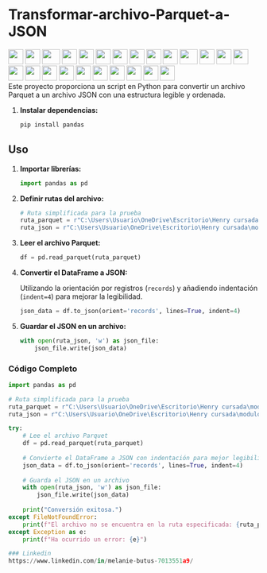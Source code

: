 # Transformar-archivo-Parquet-a-JSON
<div>
    <img src="https://cultofthepartyparrot.com/parrots/hd/githubparrot.gif" width="30" height="30"/>
    <img src="https://cultofthepartyparrot.com/flags/hd/indiaparrot.gif" width="30" height="30"/>
    <img src="https://cultofthepartyparrot.com/parrots/asyncparrot.gif" width="36" height="30"/>
    <img src="https://cultofthepartyparrot.com/parrots/exceptionallyfastparrot.gif" width="30" height="30"/>
    <img src="https://cultofthepartyparrot.com/parrots/hd/60fpsparrot.gif" width="30" height="30"/>
    <img src="https://cultofthepartyparrot.com/parrots/hd/jumpingparrot.gif" width="30" height="30"/>
    <img src="https://cultofthepartyparrot.com/parrots/hd/opensourceparrot.gif" width="30" height="30"/>
    <img src="https://cultofthepartyparrot.com/parrots/hd/dealwithitnowparrot.gif" width="30" height="30"/>
    <img src="https://cultofthepartyparrot.com/parrots/hd/hypnoparrotlight.gif" width="30" height="30"/>
    <img src="https://cultofthepartyparrot.com/parrots/databaseparrot.gif" width="30" height="30"/>
    <img src="https://cultofthepartyparrot.com/parrots/fixparrot.gif" width="36" height="30"/>
    <img src="https://cultofthepartyparrot.com/parrots/hd/laptop_parrot.gif" width="30" height="30"/>
    <img src="https://cultofthepartyparrot.com/parrots/hd/spinningparrot.gif" width="30" height="30"/>
    <img src="https://cultofthepartyparrot.com/parrots/hd/levitationparrot.gif" width="30" height="30"/>
    <img src="https://cultofthepartyparrot.com/parrots/hd/meldparrot.gif" width="30" height="30"/>
    <img src="https://cultofthepartyparrot.com/parrots/slomoparrot.gif" width="30" height="30"/>
    <img src="https://cultofthepartyparrot.com/parrots/hd/moonwalkingparrot.gif" width="30" height="30"/>
    <img src="https://cultofthepartyparrot.com/parrots/hd/stableparrot.gif" width="30" height="30"/>
    <img src="https://cultofthepartyparrot.com/parrots/hd/scienceparrot.gif" width="30" height="30"/>
    <img src="https://cultofthepartyparrot.com/parrots/hd/pirateparrot.gif" width="30" height="30"/>
    <img src="https://cultofthepartyparrot.com/parrots/hd/footballparrot.gif" width="30" height="30"/>
    <img src="https://cultofthepartyparrot.com/parrots/hd/illuminatiparrot.gif" width="30" height="30"/>
    <img src="https://cultofthepartyparrot.com/parrots/hd/hypnoparrotdark.gif" width="30" height="30"/>
    <img src="https://cultofthepartyparrot.com/parrots/hd/mustacheparrot.gif" width="30" height="30"/>
</div>
Este proyecto proporciona un script en Python para convertir un archivo Parquet a un archivo JSON con una estructura legible y ordenada.

1. **Instalar dependencias:**

    ```sh
    pip install pandas
    ```

## Uso

1. **Importar librerías:**

    ```python
    import pandas as pd
    ```

2. **Definir rutas del archivo:**

    ```python
    # Ruta simplificada para la prueba
    ruta_parquet = r"C:\Users\Usuario\OneDrive\Escritorio\Henry cursada\modulo 4\Clase 04\business.parquet"
    ruta_json = r"C:\Users\Usuario\OneDrive\Escritorio\Henry cursada\modulo 4\Clase 04\business.json"
    ```

3. **Leer el archivo Parquet:**

    ```python
    df = pd.read_parquet(ruta_parquet)
    ```

4. **Convertir el DataFrame a JSON:**

    Utilizando la orientación por registros (`records`) y añadiendo indentación (`indent=4`) para mejorar la legibilidad.

    ```python
    json_data = df.to_json(orient='records', lines=True, indent=4)
    ```

5. **Guardar el JSON en un archivo:**

    ```python
    with open(ruta_json, 'w') as json_file:
        json_file.write(json_data)
    ```

### Código Completo

```python
import pandas as pd

# Ruta simplificada para la prueba
ruta_parquet = r"C:\Users\Usuario\OneDrive\Escritorio\Henry cursada\modulo 4\Clase 04\business.parquet"
ruta_json = r"C:\Users\Usuario\OneDrive\Escritorio\Henry cursada\modulo 4\Clase 04\business.json"

try:
    # Lee el archivo Parquet
    df = pd.read_parquet(ruta_parquet)
    
    # Convierte el DataFrame a JSON con indentación para mejor legibilidad
    json_data = df.to_json(orient='records', lines=True, indent=4)
    
    # Guarda el JSON en un archivo
    with open(ruta_json, 'w') as json_file:
        json_file.write(json_data)
        
    print("Conversión exitosa.")
except FileNotFoundError:
    print(f"El archivo no se encuentra en la ruta especificada: {ruta_parquet}")
except Exception as e:
    print(f"Ha ocurrido un error: {e}")

### Linkedin
https://www.linkedin.com/in/melanie-butus-7013551a9/

